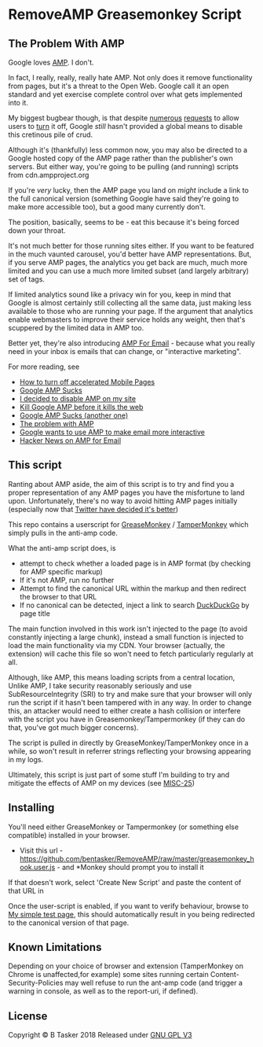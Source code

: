 RemoveAMP Greasemonkey Script
===============================


The Problem With AMP 
---------------------

Google loves [AMP](https://www.ampproject.org/ "AMP Project"). I don't.

In fact, I really, really, really hate AMP. Not only does it remove functionality from pages, but it's a threat to the Open Web. Google call it an open standard and yet exercise complete control over what gets implemented into it.

My biggest bugbear though, is that despite [numerous](https://productforums.google.com/forum/#!topic/webmasters/8ogdv04Cm-k) [requests](https://productforums.google.com/forum/#!topic/websearch/cQPpu_ee0Y8) to allow users to [turn](https://productforums.google.com/forum/#!topic/webmasters/da0szhOLB1I) it off, Google *still* hasn't provided a global means to disable this cretinous pile of crud.

Although it's (thankfully) less common now, you may also be directed to a Google hosted copy of the AMP page rather than the publisher's own servers. But either way, you're going to be pulling (and running) scripts from cdn.ampproject.org

If you're _very_ lucky, then the AMP page you land on _might_ include a link to the full canonical version (something Google have said they're going to make more accessible too), but a good many currently don't.

The position, basically, seems to be - eat this because it's being forced down your throat.

It's not much better for those running sites either. If you want to be featured in the much vaunted carousel, you'd better have AMP representations. But, if you serve AMP pages, the analytics you get back are much, much more limited and you can use a much more limited subset (and largely arbitrary) set of tags. 

If limited analytics sound like a privacy win for you, keep in mind that Google is almost certainly still collecting all the same data, just making less available to those who are running your page. If the argument that analytics enable webmasters to improve their service holds any weight, then that's scuppered by the limited data in AMP too.

Better yet, they're also introducing [AMP For Email](https://techcrunch.com/2018/02/13/amp-for-email-is-a-terrible-idea/) - because what you really need in your inbox is emails that can change, or "interactive marketing".

For more reading, see

* [How to turn off accelerated Mobile Pages](https://productforums.google.com/forum/#!topic/news/ixPneB4vpGk)
* [Google AMP Sucks](https://productforums.google.com/forum/#!topic/webmasters/z9HsohG0CVY;context-place=topicsearchin/webmasters/category$3Aaccelerated-mobile-pages-amp%7Csort:relevance%7Cspell:false)
* [I decided to disable AMP on my site](https://www.alexkras.com/i-decided-to-disable-amp-on-my-site/)
* [Kill Google AMP before it kills the web](https://www.theregister.co.uk/2017/05/19/open_source_insider_google_amp_bad_bad_bad/)
* [Google AMP Sucks (another one)](https://www.reddit.com/r/webdev/comments/5i6ybb/google_amp_sucks/)
* [The problem with AMP](https://80x24.net/post/the-problem-with-amp/)
* [Google wants to use AMP to make email more interactive](https://techcrunch.com/2018/02/13/google-wants-to-use-amp-to-make-email-more-interactive/)
* [Hacker News on AMP for Email](https://news.ycombinator.com/item?id=16372234)



This script
-------------

Ranting about AMP aside, the aim of this script is to try and find you a proper representation of any AMP pages you have the misfortune to land upon. Unfortunately, there's no way to avoid hitting AMP pages initially (especially now that [Twitter have decided it's better](https://searchengineland.com/twitter-ramps-amp-278300))

This repo contains a userscript for [GreaseMonkey](https://addons.mozilla.org/en-GB/firefox/addon/greasemonkey/) / [TamperMonkey](https://chrome.google.com/webstore/detail/tampermonkey/dhdgffkkebhmkfjojejmpbldmpobfkfo?hl=en) which simply pulls in the anti-amp code.

What the anti-amp script does, is 

* attempt to check whether a loaded page is in AMP format (by checking for AMP specific markup)
* If it's not AMP, run no further
* Attempt to find the canonical URL within the markup and then redirect the browser to that URL
* If no canonical can be detected, inject a link to search [DuckDuckGo](https://duckduckgo.com/) by page title

The main function involved in this work isn't injected to the page (to avoid constantly injecting a large chunk), instead a small function is injected to load the main functionality via my CDN. Your browser (actually, the extension) will cache this file so won't need to fetch particularly regularly at all.

Although, like AMP, this means loading scripts from a central location, Unlike AMP, I take security reasonably seriously and use SubResourceIntegrity (SRI) to try and make sure that your browser will only run the script if it hasn't been tampered with in any way. In order to change this, an attacker would need to either create a hash collision or interfere with the script you have in Greasemonkey/Tampermonkey (if they can do that, you've got much bigger concerns).

The script is pulled in directly by GreaseMonkey/TamperMonkey once in a while, so won't result in referrer strings reflecting your browsing appearing in my logs.

Ultimately, this script is just part of some stuff I'm building to try and mitigate the effects of AMP on my devices (see [MISC-25](https://projects.bentasker.co.uk/jira_projects/browse/MISC-25.html))



Installing
-----------

You'll need either GreaseMonkey or Tampermonkey (or something else compatible) installed in your browser.

* Visit this url - https://github.com/bentasker/RemoveAMP/raw/master/greasemonkey_hook.user.js - and *Monkey should prompt you to install it

If that  doesn't work, select 'Create New Script' and paste the content of that URL in

Once the user-script is enabled, if you want to verify behaviour, browse to [My simple test page](https://projectsstatic.bentasker.co.uk/MISC/MISC25/bad.html), this should automatically result in you being redirected to the canonical version of that page.




Known Limitations
------------------

Depending on your choice of browser and extension (TamperMonkey on Chrome is unaffected,for example) some sites running certain Content-Security-Policies may well refuse to run the ant-amp code (and trigger a warning in console, as well as to the report-uri, if defined).



License
--------

Copyright &copy; B Tasker 2018
Released under [GNU GPL V3](https://github.com/bentasker/RemoveAMP/blob/master/LICENSE)


